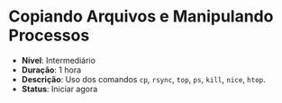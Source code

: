 # Copiando Arquivos e Manipulando Processos

- **Nível**: Intermediário
- **Duração**: 1 hora
- **Descrição**: Uso dos comandos `cp`, `rsync`, `top`, `ps`, `kill`, `nice`, `htop`.
- **Status**: Iniciar agora
